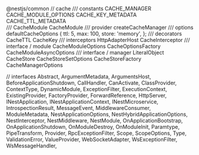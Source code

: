 @nestjs/common
// cache
/// constants
CACHE_MANAGER       
CACHE_MODULE_OPTIONS
CACHE_KEY_METADATA  
CACHE_TTL_METADATA  
/// CacheModule
CacheModule
/// provider
createCacheManager
/// options
defaultCacheOptions
{
  ttl: 5,
  max: 100,
  store: 'memory',
};
/// decorators
CacheTTL
CacheKey
/// interceptors
HttpAdapterHost
CacheInterceptor
/// interface / module
CacheModuleOptions
CacheOptionsFactory
CacheModuleAsyncOptions
/// interface / manager
LiteralObject
CacheStore
CacheStoreSetOptions
CacheStoreFactory
CacheManagerOptions


// interfaces
Abstract, ArgumentMetadata, ArgumentsHost, BeforeApplicationShutdown, CallHandler, CanActivate, ClassProvider, ContextType, DynamicModule, ExceptionFilter, ExecutionContext, ExistingProvider, FactoryProvider, ForwardReference, HttpServer, INestApplication, INestApplicationContext, INestMicroservice, IntrospectionResult, MessageEvent, MiddlewareConsumer, ModuleMetadata, NestApplicationOptions, NestHybridApplicationOptions, NestInterceptor, NestMiddleware, NestModule, OnApplicationBootstrap, OnApplicationShutdown, OnModuleDestroy, OnModuleInit, Paramtype, PipeTransform, Provider, RpcExceptionFilter, Scope, ScopeOptions, Type, ValidationError, ValueProvider, WebSocketAdapter, WsExceptionFilter, WsMessageHandler,